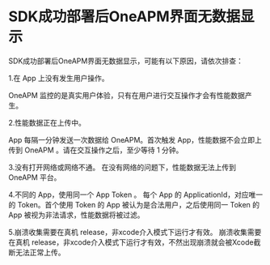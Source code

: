 # SDK成功部署后OneAPM界面无数据显示

SDK成功部署后OneAPM界面无数据显示，可能有以下原因，请依次排查：

1.在 App 上没有发生用户操作。

OneAPM 监控的是真实用户体验，只有在用户进行交互操作才会有性能数据产生。

2.性能数据正在上传中。

App 每隔一分钟发送一次数据给 OneAPM。首次触发 App，性能数据不会立即上传到 OneAPM 。请在交互操作之后，至少等待 1 分钟。

3.没有打开网络或网络不通。
在没有网络的问题下，性能数据无法上传到 OneAPM 平台。

4.不同的 App，使用同一个 App Token 。
每个 App 的 ApplicationId，对应唯一的 Token。首个使用 Token 的 App 被认为是合法用户，之后使用同一 Token 的 App 被视为非法请求，性能数据将被过滤。


5.崩溃收集需要在真机 release，非xcode介入模式下运行才有效。
崩溃收集需要在真机 release，非xcode介入模式下运行才有效，不然出现崩溃就会被Xcode截断无法正常上传。